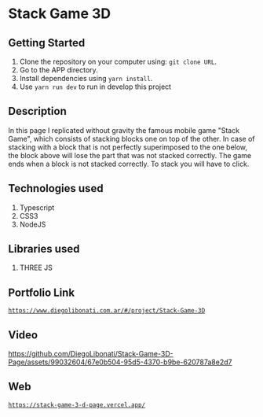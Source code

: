 # Stack Game 3D

## Getting Started

1. Clone the repository on your computer using: `git clone URL`.
2. Go to the APP directory.
3. Install dependencies using `yarn install`.
4. Use `yarn run dev` to run in develop this project

## Description

In this page I replicated without gravity the famous mobile game "Stack Game", which consists of stacking blocks one on top of the other. In case of stacking with a block that is not perfectly superimposed to the one below, the block above will lose the part that was not stacked correctly. The game ends when a block is not stacked correctly. To stack you will have to click.

## Technologies used

1. Typescript
2. CSS3
3. NodeJS

## Libraries used

1. THREE JS

## Portfolio Link

[`https://www.diegolibonati.com.ar/#/project/Stack-Game-3D`](https://www.diegolibonati.com.ar/#/project/Stack-Game-3D)

## Video

https://github.com/DiegoLibonati/Stack-Game-3D-Page/assets/99032604/67e0b504-95d5-4370-b9be-620787a8e2d7

## Web

[`https://stack-game-3-d-page.vercel.app/`](https://stack-game-3-d-page.vercel.app/)


